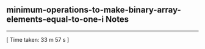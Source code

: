 <h2>minimum-operations-to-make-binary-array-elements-equal-to-one-i Notes</h2><hr>[ Time taken: 33 m 57 s ]